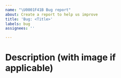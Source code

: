 ```yaml
---
name: "\U0001F41B Bug report"
about: Create a report to help us improve
title: 'Bug: <Title>'
labels: bug
assignees: ''

---
```


# Description (with image if applicable)
